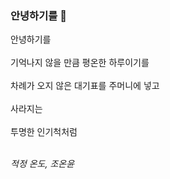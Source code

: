 ### 안녕하기를 👋

안녕하기를<br><br>
기억나지 않을 만큼 평온한 하루이기를<br><br> 
차례가 오지 않은 대기표를 주머니에 넣고<br><br>
사라지는<br><br> 
투명한 인기척처럼<br><br>

_적정 온도, 조온윤_
